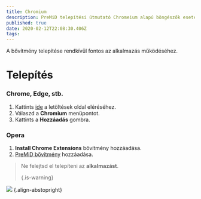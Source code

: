 ```yaml
---
title: Chromium
description: PreMiD telepítési útmutató Chromeium alapú böngészők esetében
published: true
date: 2020-02-12T22:08:30.406Z
tags:
---
```


A bővítmény telepítése rendkívül fontos az alkalmazás működéséhez.

# Telepítés
### Chrome, Edge, stb.
1. Kattints [ide](https://premid.app/downloads) a letöltések oldal eléréséhez.
2. Válaszd a **Chromium** menüpontot.
3. Kattints a **Hozzáadás** gombra.

### Opera
1. **Install Chrome Extensions** bővítmény hozzáadása.
2. [PreMiD bővítmény](https://premid.app/downloads) hozzáadása.

> Ne felejtsd el telepíteni az **alkalmazást**. </p> 
> 
> {.is-warning}</blockquote> 
> 
> ![](https://img.icons8.com/color/2x/chrome.png) {.align-abstopright}